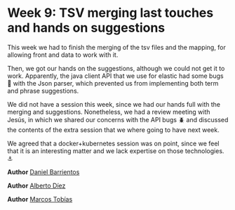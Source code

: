 # Week 9: TSV merging last touches and hands on suggestions
This week we had to finish the merging of the tsv files and the mapping, for allowing front and data to work with it. 

Then, we got our hands on the suggestions, although we could not get it to work. Apparently, the java client API that we use for elastic had some bugs :bug: with the Json parser, which prevented us from implementing both term and phrase suggestions. 

We did not have a session this week, since we had our hands full with the merging and suggestions. Nonetheless, we had a review meeting with Jesús, in which we shared our concerns with the API bugs :beetle: and discussed the contents of the extra session that we where going to have next week.

We agreed that a docker+kubernetes session was on point, since we feel that it is an interesting matter and we lack expertise on those technologies. :anchor:

<Statement>

**Author** [Daniel Barrientos](https://github.com/DaniBAIG7)

**Author** [Alberto Díez](https://github.com/uo266536)

**Author** [Marcos Tobías](https://github.com/MarcosTobias)
